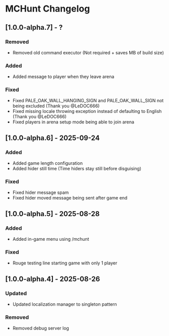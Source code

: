 # MCHunt Changelog

## [1.0.0-alpha.7] - ?
### Removed
- Removed old command executor (Not required + saves MB of build size)
### Added
- Added message to player when they leave arena
### Fixed
- Fixed PALE_OAK_WALL_HANGING_SIGN and PALE_OAK_WALL_SIGN not being excluded (Thank you @LeDOC666)
- Fixed missing locale throwing exception instead of defaulting to English (Thank you @LeDOC666)
- Fixed players in arena setup mode being able to join arena

## [1.0.0-alpha.6] - 2025-09-24
### Added
- Added game length configuration
- Added hider still time (Time hiders stay still before disguising)
### Fixed
- Fixed hider message spam
- Fixed hider moved message being sent after game end

## [1.0.0-alpha.5] - 2025-08-28
### Added
- Added in-game menu using /mchunt
### Fixed
- Rouge testing line starting game with only 1 player

## [1.0.0-alpha.4] - 2025-08-26
### Updated
- Updated localization manager to singleton pattern
### Removed
- Removed debug server log